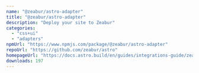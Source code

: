 ```yaml
---
name: "@zeabur/astro-adapter"
title: "@zeabur/astro-adapter"
description: "Deploy your site to Zeabur"
categories:
  - "css+ui"
  - "adapters"
npmUrl: "https://www.npmjs.com/package/@zeabur/astro-adapter"
repoUrl: "https://github.com/zeabur/astro"
homepageUrl: "https://docs.astro.build/en/guides/integrations-guide/zeabur/"
downloads: 197
---
```


